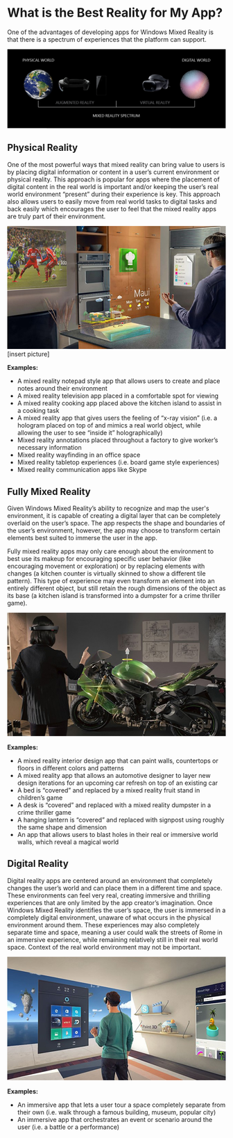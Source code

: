 # What is the Best Reality for My App?

One of the advantages of developing apps for Windows Mixed Reality is that there is a spectrum of experiences that the platform can support.

![Mixed Reality Spectrum](../../../.gitbook/assets/mr-spectrum.png)

## Physical Reality

One of the most powerful ways that mixed reality can bring value to users is by placing digital information or content in a user’s current environment or physical reality. This approach is popular for apps where the placement of digital content in the real world is important and/or keeping the user’s real world environment “present” during their experience is key. This approach also allows users to easily move from real world tasks to digital tasks and back easily which encourages the user to feel that the mixed reality apps are truly part of their environment.

![Physical Reality](../../../.gitbook/assets/physical_reality.jpg)[insert picture]

**Examples:**

- A mixed reality notepad style app that allows users to create and place notes around their environment
- A mixed reality television app placed in a comfortable spot for viewing
- A mixed reality cooking app placed above the kitchen island to assist in a cooking task
- A mixed reality app that gives users the feeling of “x-ray vision” (i.e. a hologram placed on top of and mimics a real world object, while allowing the user to see “inside it” holographically)
- Mixed reality annotations placed throughout a factory to give worker’s necessary information
- Mixed reality wayfinding in an office space
- Mixed reality tabletop experiences (i.e. board game style experiences)
- Mixed reality communication apps like Skype

## Fully Mixed Reality

Given Windows Mixed Reality’s ability to recognize and map the user's environment, it is capable of creating a digital layer that can be completely overlaid on the user’s space. The app respects the shape and boundaries of the user’s environment, however, the app may choose to transform certain elements best suited to immerse the user in the app.

Fully mixed reality apps may only care enough about the environment to best use its makeup for encouraging specific user behavior (like encouraging movement or exploration) or by replacing elements with changes (a kitchen counter is virtually skinned to show a different tile pattern). This type of experience may even transform an element into an entirely different object, but still retain the rough dimensions of the object as its base (a kitchen island is transformed into a dumpster for a crime thriller game).

![HoloLens 2](../../../.gitbook/assets/fully_mr.jpg)

**Examples:**

- A mixed reality interior design app that can paint walls, countertops or floors in different colors and patterns
- A mixed reality app that allows an automotive designer to layer new design iterations for an upcoming car refresh on top of an existing car
- A bed is “covered” and replaced by a mixed reality fruit stand in children’s game
- A desk is “covered” and replaced with a mixed reality dumpster in a crime thriller game
- A hanging lantern is “covered” and replaced with signpost using roughly the same shape and dimension
- An app that allows users to blast holes in their real or immersive world walls, which reveal a magical world

## Digital Reality

Digital reality apps are centered around an environment that completely changes the user’s world and can place them in a different time and space. These environments can feel very real, creating immersive and thrilling experiences that are only limited by the app creator’s imagination. Once Windows Mixed Reality identifies the user’s space, the user is immersed in a completely digital environment, unaware of what occurs in the physical environment around them. These experiences may also completely separate time and space, meaning a user could walk the streets of Rome in an immersive experience, while remaining relatively still in their real world space. Context of the real world environment may not be important.

![HoloLens 2](../../../.gitbook/assets/digital_reality.jpg)

**Examples:**

- An immersive app that lets a user tour a space completely separate from their own (i.e. walk through a famous building, museum, popular city)
- An immersive app that orchestrates an event or scenario around the user (i.e. a battle or a performance)